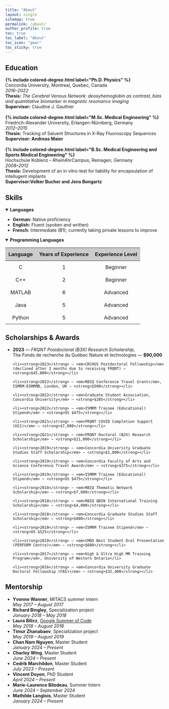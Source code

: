 ```yaml
---
title: "About"
layout: single
sitemap: true
permalink: /about/
author_profile: true
toc: true
toc_label: "About"
toc_icon: "gear"
toc_sticky: true
---
```



## Education
<div class="archive__item">
  <strong>{% include colored-degree.html label="Ph.D. Physics" %}</strong><br>
  Concordia University, Montreal, Quebec, Canada<br>
  <em>2016–2022</em><br>
  <strong>Thesis:</strong> <em>The Cerebral Venous Network: deoxyhemoglobin as contrast, bias and quantitative biomarker in magnetic resonance imaging</em><br>
  <strong>Supervisor:</strong> Claudine J. Gauthier
</div>

<br>
<div class="archive__item">
  <strong>{% include colored-degree.html label="M.Sc. Medical Engineering" %}</strong><br>
  Friedrich-Alexander University, Erlangen-Nürnberg, Germany<br>
  <em>2012–2015</em><br>
  <strong>Thesis:</strong> Tracking of Saluent Structures in X-Ray Fluoroscopy Sequences<br>
  <strong>Supervisor: Andreas Maier</strong>
</div>

<br>
<div class="archive__item">
  <strong>{% include colored-degree.html label="B.Sc. Medical Engineering and Sports Medical Engineering" %}</strong><br>
  Hochschule Koblenz – RheinAhrCampus, Remagen, Germany<br>
  <em>2008–2012</em><br>
  <strong>Thesis:</strong> Development of an in vitro-test for liability for encapsulation of intellugent implants<br>
  <strong>Supervisor:Volker Bucher and Jens Bongartz</strong>
</div>

## Skills
<details open>
  <summary><strong>Languages</strong></summary>

<ul>
  <li><strong>German:</strong> Native proficiency</li>
  <li><strong>English:</strong> Fluent (spoken and written)</li>
  <li><strong>French:</strong> Intermediate (B1); currently taking private lessons to improve</li>
</ul>
</details>

<details open>
  <summary><strong>Programming Languages</strong></summary>

   <div style="display: block; width: 100%;">
    <table style="text-align: center; border-collapse: collapse;">
      <thead>
        <tr style="background-color: #ccc;">
          <th style="padding: 10px;">Language</th>
          <th style="padding: 10px;">Years of Experience</th>
          <th style="padding: 10px;">Experience Level</th>
        </tr>
      </thead>
      <tbody>
        <tr>
          <td style="padding: 10px;">C</td>
          <td style="padding: 10px;">1</td>
          <td style="padding: 10px;">Beginner</td>
        </tr>
        <tr>
          <td style="padding: 10px;">C++</td>
          <td style="padding: 10px;">2</td>
          <td style="padding: 10px;">Beginner</td>
        </tr>
        <tr>
          <td style="padding: 10px;">MATLAB</td>
          <td style="padding: 10px;">6</td>
          <td style="padding: 10px;">Advanced</td>
        </tr>
        <tr>
          <td style="padding: 10px;">Java</td>
          <td style="padding: 10px;">5</td>
          <td style="padding: 10px;">Advanced</td>
        </tr>
        <tr>
          <td style="padding: 10px;">Python</td>
          <td style="padding: 10px;">5</td>
          <td style="padding: 10px;">Advanced</td>
        </tr>
      </tbody>
    </table>
  </div>
</details>

## Scholarships & Awards
<div class="archive__item">
  <ul>
    <li><strong>2023</strong> — <em>FRQNT Postdoctoral (B3X) Research Scholarship</em>, <br> The Fonds de recherche du Québec Nature et technologies — <strong>$90,000</strong></li>
    
    <li><strong>2023</strong> — <em>CRCHUS Postdoctoral Fellowship</em> (declined after 3 months due to receiving FRQNT) — <strong>$45,000</strong></li>
    
    <li><strong>2022</strong> — <em>RBIQ Conference Travel Grant</em>, ISMRM-ESMRMB, London, UK — <strong>$500</strong></li>
    
    <li><strong>2022</strong> — <em>Graduate Student Association, Concordia University</em> — <strong>$285</strong></li>
    
    <li><strong>2022</strong> — <em>ISMRM Trainee (Educational) Stipend</em> — <strong>US $475</strong></li>
    
    <li><strong>2021</strong> — <em>FRQNT COVID Completion Support (H21)</em> — <strong>$7,000</strong></li>
    
    <li><strong>2021</strong> — <em>FRQNT Doctoral (B2X) Research Scholarship</em> — <strong>$21,000</strong></li>
    
    <li><strong>2019</strong> — <em>Concordia University Graduate Studies Staff Scholarship</em> — <strong>$1,000</strong></li>
    
    <li><strong>2019</strong> — <em>Concordia Faculty of Arts and Science Conference Travel Award</em> — <strong>$375</strong></li>
    
    <li><strong>2019</strong> — <em>ISMRM Trainee (Educational) Stipend</em> — <strong>US $475</strong></li>
    
    <li><strong>2018</strong> — <em>RBIQ Thematic Network Scholarship</em> — <strong>$7,000</strong></li>
    
    <li><strong>2018</strong> — <em>RBIQ QBIN International Training Scholarship</em> — <strong>$4,000</strong></li>
    
    <li><strong>2018</strong> — <em>Concordia Graduate Studies Staff Scholarship</em> — <strong>$880</strong></li>
    
    <li><strong>2018</strong> — <em>ISMRM Trainee Stipend</em> — <strong>US $525</strong></li>
    
    <li><strong>2018</strong> — <em>CMDO Best Student Oral Presentation (PERFORM Centre)</em> — <strong>$680</strong></li>
    
    <li><strong>2017</strong> — <em>High & Ultra High MR Training Program</em>, University of Western Ontario</li>
    
    <li><strong>2016</strong> — <em>Concordia University Graduate Doctoral Fellowship (FAS)</em> — <strong>$32,400</strong></li>
  </ul>
</div>


## Mentorship
<ul>
  <li><strong>Yvonne Wanner</strong>, MITACS summer intern<br>
      <em>May 2017 – August 2017</em>
  </li>
  <li><strong>Richard Bingley</strong>, Specialization project<br>
      <em>January 2018 – May 2018</em>
  </li>
  <li><strong>Laura Bilicz</strong>, <a href="https://summerofcode.withgoogle.com/" target="_blank">Google Summer of Code</a><br>
      <em>May 2018 – August 2018</em>
  </li>
  <li><strong>Timur Zhanabaev</strong>, Specialization project<br>
      <em>May 2019 – August 2019</em>
  </li>
  <li><strong>Chan Nam Nguyen</strong>, Master Student<br>
      <em>January 2024 – Present</em>
  </li>
  <li><strong>Charley Wing</strong>, Master Student<br>
      <em>June 2024 – Present</em>
  </li>
  <li><strong>Cedrik Marchildon</strong>, Master Student<br>
      <em>July 2023 – Present</em>
  </li>
  <li><strong>Vincent Doyon</strong>, PhD Student<br>
      <em>April 2024 – Present</em>
  </li>
  <li><strong>Marie-Laurence Bilodeau</strong>, Summer Intern<br>
      <em>June 2024 – September 2024</em>
  </li>
  <li><strong>Mathilde Langlois</strong>, Master Student<br>
      <em>January 2024 – Present</em>
  </li>
</ul>
